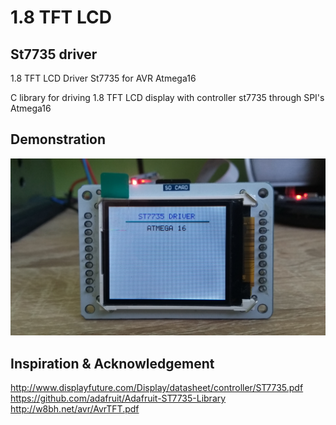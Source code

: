 # 1.8 TFT LCD
<h2> St7735 driver</h2>

<p>1.8 TFT LCD Driver St7735 for AVR Atmega16</p>
<p>C library for driving 1.8 TFT LCD display with controller st7735 through SPI's Atmega16</p>

<h2>Demonstration</h2>
<p><img src="st7735.jpg" /></p>

<h2>Inspiration & Acknowledgement</h2>
<p>
<a href="http://www.displayfuture.com/Display/datasheet/controller/ST7735.pdf" target="_blank">http://www.displayfuture.com/Display/datasheet/controller/ST7735.pdf</a><br/>
<a href="https://github.com/adafruit/Adafruit-ST7735-Library" target="_blank">https://github.com/adafruit/Adafruit-ST7735-Library</a><br/>
<a href="http://w8bh.net/avr/AvrTFT.pdf" target="_blank">http://w8bh.net/avr/AvrTFT.pdf</a><br/>

</p>
